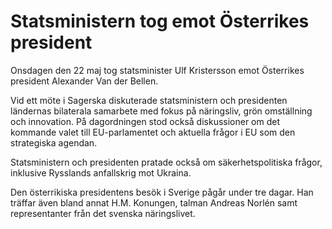 # Statsministern tog emot Österrikes president

Onsdagen den 22 maj tog statsminister Ulf Kristersson emot Österrikes president Alexander Van der Bellen.


Vid ett möte i Sagerska diskuterade statsministern och presidenten ländernas bilaterala samarbete med fokus på näringsliv, grön omställning och innovation. På dagordningen stod också diskussioner om det kommande valet till EU\-parlamentet och aktuella frågor i EU som den strategiska agendan.

Statsministern och presidenten pratade också om säkerhetspolitiska frågor, inklusive Rysslands anfallskrig mot Ukraina.

Den österrikiska presidentens besök i Sverige pågår under tre dagar. Han träffar även bland annat H.M. Konungen, talman Andreas Norlén samt representanter från det svenska näringslivet.
